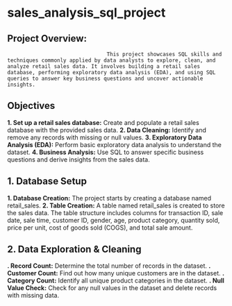# sales_analysis_sql_project

## Project Overview:
									This project showcases SQL skills and techniques commonly applied by data analysts to explore, clean, and analyze retail sales data. It involves building a retail sales database, performing exploratory data analysis (EDA), and using SQL queries to answer key business questions and uncover actionable insights.

## Objectives
**1. Set up a retail sales database:** Create and populate a retail sales database with the provided sales data.
**2. Data Cleaning:** Identify and remove any records with missing or null values.
**3. Exploratory Data Analysis (EDA):** Perform basic exploratory data analysis to understand the dataset.
**4. **Business Analysis**:** Use SQL to answer specific business questions and derive insights from the sales data.

## **1. Database Setup**
**1. Database Creation:** The project starts by creating a database named retail_sales.
**2. Table Creation:** A table named retail_sales is created to store the sales data. The table structure includes columns for transaction ID, sale date, sale time, customer ID, gender, age, product category, quantity sold, price per unit, cost of goods sold (COGS), and total sale amount.

## **2. Data Exploration & Cleaning**
**. Record Count:** Determine the total number of records in the dataset.
**. Customer Count:** Find out how many unique customers are in the dataset.
**. Category Count:** Identify all unique product categories in the dataset.
**. Null Value Check:** Check for any null values in the dataset and delete records with missing data.
